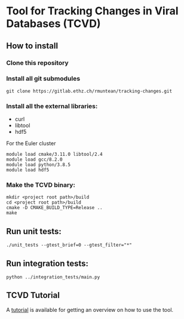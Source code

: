 # Tool for Tracking Changes in Viral Databases (TCVD)

## How to install

### Clone this repository

### Install all git submodules

```
git clone https://gitlab.ethz.ch/rmuntean/tracking-changes.git
```

### Install all the external libraries: 
 - curl
 - libtool
 - hdf5

 For the Euler cluster

 ```
module load cmake/3.11.0 libtool/2.4
module load gcc/8.2.0
module load python/3.8.5
module load hdf5
```

### Make the TCVD binary:

```
mkdir <project root path>/build
cd <project root path>/build
cmake -D CMAKE_BUILD_TYPE=Release ..
make
```

## Run unit tests:

```
./unit_tests --gtest_brief=0 --gtest_filter="*"
```

## Run integration tests:
```
python ../integration_tests/main.py
```

## TCVD Tutorial

A [tutorial](Tutorial.md) is available for getting an overview on how to use the tool.